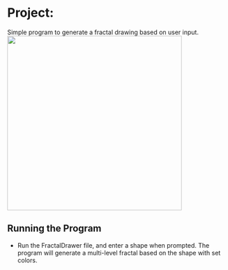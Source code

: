 # Project:
Simple program to generate a fractal drawing based on user input.
<img src="https://github.com/user-attachments/assets/3ff967b7-9a8c-4531-98a1-be51d23e60bf" width="400">
## Running the Program
* Run the FractalDrawer file, and enter a shape when prompted. The program will generate a multi-level fractal based on the shape with set colors.
